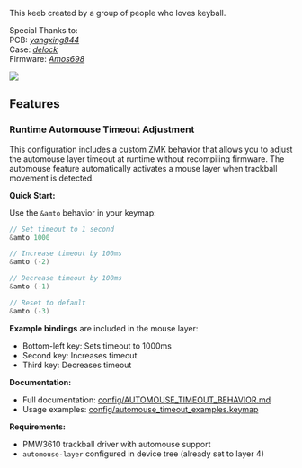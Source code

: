 This keeb created by a group of people who loves keyball.

Special Thanks to: <br>
PCB: *[yangxing844](https://github.com/yangxing844)* <br>
Case: *[delock](https://github.com/delock)* <br>
Firmware: *[Amos698](https://github.com/Amos698)* <br>

<img src="keymap-drawer/keyball44.svg" >

## Features

### Runtime Automouse Timeout Adjustment

This configuration includes a custom ZMK behavior that allows you to adjust the automouse layer timeout at runtime without recompiling firmware. The automouse feature automatically activates a mouse layer when trackball movement is detected.

**Quick Start:**

Use the `&amto` behavior in your keymap:

```c
// Set timeout to 1 second
&amto 1000

// Increase timeout by 100ms
&amto (-2)

// Decrease timeout by 100ms
&amto (-1)

// Reset to default
&amto (-3)
```

**Example bindings** are included in the mouse layer:
- Bottom-left key: Sets timeout to 1000ms
- Second key: Increases timeout
- Third key: Decreases timeout

**Documentation:**
- Full documentation: [config/AUTOMOUSE_TIMEOUT_BEHAVIOR.md](config/AUTOMOUSE_TIMEOUT_BEHAVIOR.md)
- Usage examples: [config/automouse_timeout_examples.keymap](config/automouse_timeout_examples.keymap)

**Requirements:**
- PMW3610 trackball driver with automouse support
- `automouse-layer` configured in device tree (already set to layer 4)

